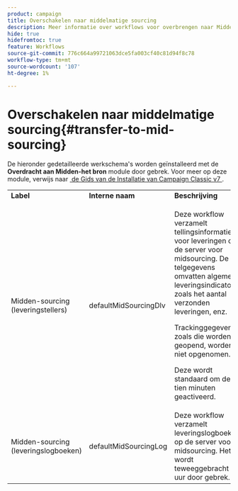 ```yaml
---
product: campaign
title: Overschakelen naar middelmatige sourcing
description: Meer informatie over workflows voor overbrengen naar Midden-sourcing
hide: true
hidefromtoc: true
feature: Workflows
source-git-commit: 776c664a99721063dce5fa003cf40c81d94f8c78
workflow-type: tm+mt
source-wordcount: '107'
ht-degree: 1%

---
```



# Overschakelen naar middelmatige sourcing{#transfer-to-mid-sourcing}



De hieronder gedetailleerde werkschema&#39;s worden geïnstalleerd met de **Overdracht aan Midden-het bron** module door gebrek. Voor meer op deze module, verwijs naar [&#x200B; de Gids van de Installatie van Campaign Classic v7 &#x200B;](../../installation/using/mid-sourcing-deployment.md).

<table> 
 <tbody> 
  <tr> 
   <td> <strong>Label</strong><br /> </td> 
   <td> <strong> Interne naam </strong><br /> </td> 
   <td> <strong>Beschrijving</strong><br /> </td> 
  </tr> 
  <tr> 
   <td> <span class="uicontrol"> Midden-sourcing (leveringstellers) </span> <br /> </td> 
   <td> <span class="uicontrol"> defaultMidSourcingDlv </span> <br /> </td> 
   <td> <p>Deze workflow verzamelt tellingsinformatie voor leveringen op de server voor midsourcing. De telgegevens omvatten algemene leveringsindicatoren zoals het aantal verzonden leveringen, enz.</p> <p>Trackinggegevens zoals die worden geopend, worden niet opgenomen.</p> <p>Deze wordt standaard om de tien minuten geactiveerd.</p> </td> 
  </tr> 
  <tr> 
   <td> <span class="uicontrol"> Midden-sourcing (leveringslogboeken) </span> <br /> </td> 
   <td> <span class="uicontrol"> defaultMidSourcingLog </span> <br /> </td> 
   <td> Deze workflow verzamelt leveringslogboeken op de server voor midsourcing. Het wordt teweeggebracht elk uur door gebrek.<br /> </td> 
  </tr> 
 </tbody> 
</table>

